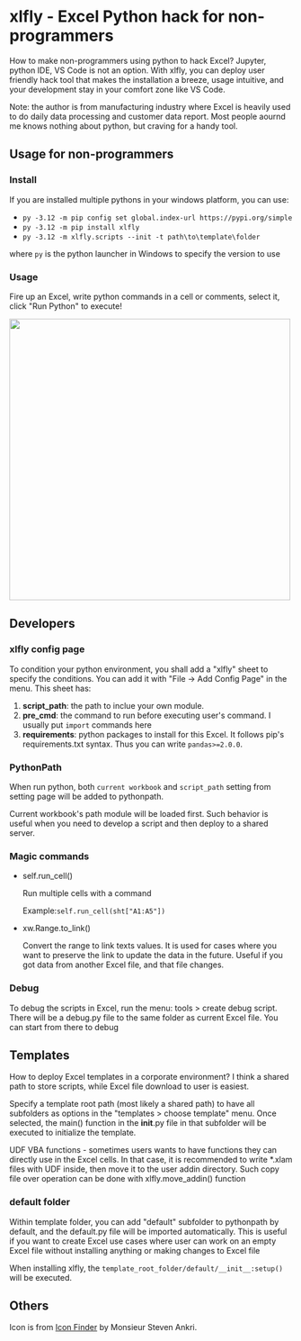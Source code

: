 # xlfly - Excel Python hack for non-programmers

How to make non-programmers using python to hack Excel? Jupyter, python IDE, VS Code is not an option. With xlfly, you can deploy user friendly hack tool that makes the installation a breeze, usage intuitive, and your development stay in your comfort zone like VS Code.

Note: the author is from manufacturing industry where Excel is heavily used to do daily data processing and customer data report. Most people aournd me knows nothing about python, but craving for a handy tool. 

## Usage for non-programmers

### Install

If you are installed multiple pythons in your windows platform, you can use:

* `py -3.12 -m pip config set global.index-url https://pypi.org/simple`
* `py -3.12 -m pip install xlfly`
* `py -3.12 -m xlfly.scripts --init -t path\to\template\folder`

where `py` is the python launcher in Windows to specify the version to use

### Usage

Fire up an Excel, write python commands in a cell or comments, select it, click "Run Python" to execute!

<img src="doc/xlfly_demo.gif" width="500">

## Developers

### xlfly config page

To condition your python environment, you shall add a "xlfly" sheet to specify the conditions. You can add it with "File -> Add Config Page" in the menu. This sheet has:

1. **script_path**: the path to inclue your own module. 
2. **pre_cmd**: the command to run before executing user's command. I usually put `import` commands here
3. **requirements**: python packages to install for this Excel. It follows pip's requirements.txt syntax. Thus you can write `pandas>=2.0.0`.

### PythonPath

When run python, both `current workbook` and `script_path` setting from setting page will be added to pythonpath. 

Current workbook's path module will be loaded first. Such behavior is useful when you need to develop a script and then deploy to a shared server.

### Magic commands

* self.run_cell()

    Run multiple cells with a command

    Example:`self.run_cell(sht["A1:A5"])`

* xw.Range.to_link()

    Convert the range to link texts values. It is used for cases where you want to preserve the link to update the data in the future. Useful if you got data from another Excel file, and that file changes.


### Debug

To debug the scripts in Excel, run the menu: tools > create debug script. There will be a debug.py file to the same folder as current Excel file. You can start from there to debug

## Templates

How to deploy Excel templates in a corporate environment? I think a shared path to store scripts, while Excel file download to user is easiest.

Specify a template root path (most likely a shared path) to have all subfolders as options in the "templates > choose template" menu. Once selected, the main() function in the __init__.py file in that subfolder will be executed to initialize the template.

UDF VBA functions - sometimes users wants to have functions they can directly use in the Excel cells. In that case, it is recommended to write *.xlam files with UDF inside, then move it to the user addin directory. Such copy file over operation can be done with xlfly.move_addin() function


### default folder

Within template folder, you can add "default" subfolder to pythonpath by default, and the default.py file will be imported automatically. This is useful if you want to create Excel use cases where user can work on an empty Excel file without installing anything or making changes to Excel file

When installing xlfly, the `template_root_folder/default/__init__:setup()` will be executed. 

## Others

Icon is from [Icon Finder](https://www.iconfinder.com/icons/2785363/blockchain_wings_icon) by Monsieur Steven Ankri.